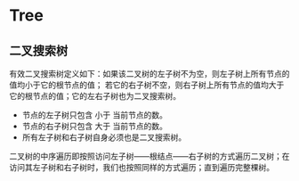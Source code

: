 # Tree
## 二叉搜索树

有效二叉搜索树定义如下：如果该二叉树的左子树不为空，则左子树上所有节点的值均小于它的根节点的值； 若它的右子树不空，则右子树上所有节点的值均大于它的根节点的值；它的左右子树也为二叉搜索树。

- 节点的左子树只包含 小于 当前节点的数。
- 节点的右子树只包含 大于 当前节点的数。
- 所有左子树和右子树自身必须也是二叉搜索树。

二叉树的中序遍历即按照访问左子树——根结点——右子树的方式遍历二叉树；在访问其左子树和右子树时，我们也按照同样的方式遍历；直到遍历完整棵树。
